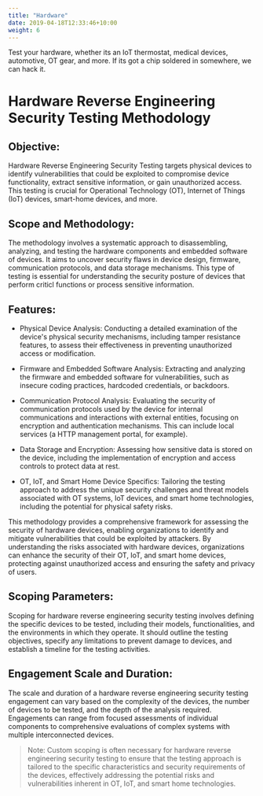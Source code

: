 ```yaml
---
title: "Hardware"
date: 2019-04-18T12:33:46+10:00
weight: 6
---
```


Test your hardware, whether its an IoT thermostat, medical devices, automotive, OT gear, and more. If its got a chip soldered in somewhere, we can hack it. 


# Hardware Reverse Engineering Security Testing Methodology

## Objective:
Hardware Reverse Engineering Security Testing targets physical devices to identify vulnerabilities that could be exploited to compromise device functionality, extract sensitive information, or gain unauthorized access. This testing is crucial for Operational Technology (OT), Internet of Things (IoT) devices, smart-home devices, and more.

## Scope and Methodology:
The methodology involves a systematic approach to disassembling, analyzing, and testing the hardware components and embedded software of devices. It aims to uncover security flaws in device design, firmware, communication protocols, and data storage mechanisms. This type of testing is essential for understanding the security posture of devices that perform criticl functions or process sensitive information.

## Features:

- Physical Device Analysis: Conducting a detailed examination of the device's physical security mechanisms, including tamper resistance features, to assess their effectiveness in preventing unauthorized access or modification.

- Firmware and Embedded Software Analysis: Extracting and analyzing the firmware and embedded software for vulnerabilities, such as insecure coding practices, hardcoded credentials, or backdoors.

- Communication Protocol Analysis: Evaluating the security of communication protocols used by the device for internal communications and interactions with external entities, focusing on encryption and authentication mechanisms. This can include local services (a HTTP management portal, for example). 

- Data Storage and Encryption: Assessing how sensitive data is stored on the device, including the implementation of encryption and access controls to protect data at rest.

- OT, IoT, and Smart Home Device Specifics: Tailoring the testing approach to address the unique security challenges and threat models associated with OT systems, IoT devices, and smart home technologies, including the potential for physical safety risks.

This methodology provides a comprehensive framework for assessing the security of hardware devices, enabling organizations to identify and mitigate vulnerabilities that could be exploited by attackers. By understanding the risks associated with hardware devices, organizations can enhance the security of their OT, IoT, and smart home devices, protecting against unauthorized access and ensuring the safety and privacy of users.

## Scoping Parameters:
Scoping for hardware reverse engineering security testing involves defining the specific devices to be tested, including their models, functionalities, and the environments in which they operate. It should outline the testing objectives, specify any limitations to prevent damage to devices, and establish a timeline for the testing activities.

## Engagement Scale and Duration:
The scale and duration of a hardware reverse engineering security testing engagement can vary based on the complexity of the devices, the number of devices to be tested, and the depth of the analysis required. Engagements can range from focused assessments of individual components to comprehensive evaluations of complex systems with multiple interconnected devices.

> Note: Custom scoping is often necessary for hardware reverse engineering security testing to ensure that the testing approach is tailored to the specific characteristics and security requirements of the devices, effectively addressing the potential risks and vulnerabilities inherent in OT, IoT, and smart home technologies.
